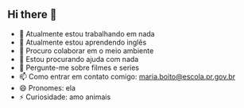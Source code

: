 ## Hi there 👋

- 🔭 Atualmente estou trabalhando em nada
- 🌱 Atualmente estou aprendendo inglês
- 👯 Procuro colaborar em o meio ambiente
- 🤔 Estou procurando ajuda com nada
- 💬 Pergunte-me sobre filmes e series
- 📫 Como entrar em contato comigo: maria.boito@escola.pr.gov.br
- 😄 Pronomes: ela
- ⚡ Curiosidade: amo animais
